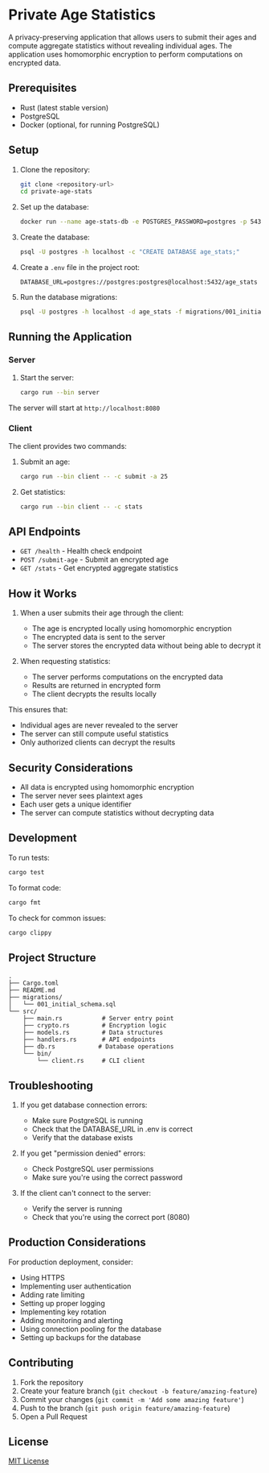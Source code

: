 # Private Age Statistics

A privacy-preserving application that allows users to submit their ages and compute aggregate statistics without revealing individual ages. The application uses homomorphic encryption to perform computations on encrypted data.

## Prerequisites

- Rust (latest stable version)
- PostgreSQL
- Docker (optional, for running PostgreSQL)

## Setup

1. Clone the repository:
   ```bash
   git clone <repository-url>
   cd private-age-stats
   ```

2. Set up the database:
   ```bash
   docker run --name age-stats-db -e POSTGRES_PASSWORD=postgres -p 5432:5432 -d postgres
   ```

3. Create the database:
   ```bash
   psql -U postgres -h localhost -c "CREATE DATABASE age_stats;"
   ```

4. Create a `.env` file in the project root:
   ```
   DATABASE_URL=postgres://postgres:postgres@localhost:5432/age_stats
   ```

5. Run the database migrations:
   ```bash
   psql -U postgres -h localhost -d age_stats -f migrations/001_initial_schema.sql
   ```

## Running the Application

### Server

1. Start the server:
   ```bash
   cargo run --bin server
   ```

The server will start at `http://localhost:8080`

### Client

The client provides two commands:

1. Submit an age:
   ```bash
   cargo run --bin client -- -c submit -a 25
   ```

2. Get statistics:
   ```bash
   cargo run --bin client -- -c stats
   ```

## API Endpoints

- `GET /health` - Health check endpoint
- `POST /submit-age` - Submit an encrypted age
- `GET /stats` - Get encrypted aggregate statistics

## How it Works

1. When a user submits their age through the client:
   - The age is encrypted locally using homomorphic encryption
   - The encrypted data is sent to the server
   - The server stores the encrypted data without being able to decrypt it

2. When requesting statistics:
   - The server performs computations on the encrypted data
   - Results are returned in encrypted form
   - The client decrypts the results locally

This ensures that:
- Individual ages are never revealed to the server
- The server can still compute useful statistics
- Only authorized clients can decrypt the results

## Security Considerations

- All data is encrypted using homomorphic encryption
- The server never sees plaintext ages
- Each user gets a unique identifier
- The server can compute statistics without decrypting data

## Development

To run tests:
```bash
cargo test
```

To format code:
```bash
cargo fmt
```

To check for common issues:
```bash
cargo clippy
```

## Project Structure
```
.
├── Cargo.toml
├── README.md
├── migrations/
│   └── 001_initial_schema.sql
└── src/
    ├── main.rs           # Server entry point
    ├── crypto.rs         # Encryption logic
    ├── models.rs         # Data structures
    ├── handlers.rs       # API endpoints
    ├── db.rs            # Database operations
    └── bin/
        └── client.rs     # CLI client
```

## Troubleshooting

1. If you get database connection errors:
   - Make sure PostgreSQL is running
   - Check that the DATABASE_URL in .env is correct
   - Verify that the database exists

2. If you get "permission denied" errors:
   - Check PostgreSQL user permissions
   - Make sure you're using the correct password

3. If the client can't connect to the server:
   - Verify the server is running
   - Check that you're using the correct port (8080)

## Production Considerations

For production deployment, consider:
- Using HTTPS
- Implementing user authentication
- Adding rate limiting
- Setting up proper logging
- Implementing key rotation
- Adding monitoring and alerting
- Using connection pooling for the database
- Setting up backups for the database

## Contributing

1. Fork the repository
2. Create your feature branch (`git checkout -b feature/amazing-feature`)
3. Commit your changes (`git commit -m 'Add some amazing feature'`)
4. Push to the branch (`git push origin feature/amazing-feature`)
5. Open a Pull Request

## License

[MIT License](LICENSE)